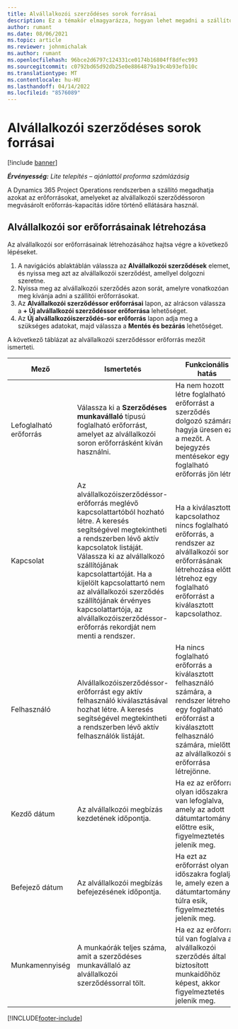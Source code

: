 ```yaml
---
title: Alvállalkozói szerződéses sorok forrásai
description: Ez a témakör elmagyarázza, hogyan lehet megadni a szállító által egy adott alvállalkozói szerződéssorhoz biztosított dedikált erőforrásokat az időre vonatkozóan.
author: rumant
ms.date: 08/06/2021
ms.topic: article
ms.reviewer: johnmichalak
ms.author: rumant
ms.openlocfilehash: 96bce2d6797c124331ce0174b16804ff8dfec993
ms.sourcegitcommit: c0792bd65d92db25e0e8864879a19c4b93efb10c
ms.translationtype: MT
ms.contentlocale: hu-HU
ms.lasthandoff: 04/14/2022
ms.locfileid: "8576089"
---
```

# <a name="subcontract-line-resources"></a>Alvállalkozói szerződéses sorok forrásai

[!include [banner](../../includes/dataverse-preview.md)]

_**Érvényesség:** Lite telepítés – ajánlattól proforma számlázásig_

A Dynamics 365 Project Operations rendszerben a szállító megadhatja azokat az erőforrásokat, amelyeket az alvállalkozói szerződéssoron megvásárolt erőforrás-kapacitás időre történő ellátására használ.

## <a name="create-subcontract-line-resources"></a>Alvállalkozói sor erőforrásainak létrehozása

Az alvállalkozói sor erőforrásainak létrehozásához hajtsa végre a következő lépéseket.

1. A navigációs ablaktáblán válassza az **Alvállalkozói szerződések** elemet, és nyissa meg azt az alvállalkozói szerződést, amellyel dolgozni szeretne.
2. Nyissa meg az alvállalkozói szerződés azon sorát, amelyre vonatkozóan meg kívánja adni a szállítói erőforrásokat.
3. Az **Alvállalkozói szerződéssor erőforrásai** lapon, az alrácson válassza a **+ Új alvállalkozói szerződéssor erőforrása** lehetőséget.
4. Az **Új alvállalkozóiszerződés-sor erőforrás** lapon adja meg a szükséges adatokat, majd válassza a **Mentés és bezárás** lehetőséget.

A következő táblázat az alvállalkozói szerződéssor erőforrás mezőit ismerteti.

| Mező | Ismertetés | Funkcionális hatás |
| ----- | ----------- | ----------------- |
| Lefoglalható erőforrás | Válassza ki a **Szerződéses munkavállaló** típusú foglalható erőforrást, amelyet az alvállalkozói soron erőforrásként kíván használni.| Ha nem hozott létre foglalható erőforrást a szerződés dolgozó számára, hagyja üresen ezt a mezőt. A bejegyzés mentésekor egy foglalható erőforrás jön létre.  |
| Kapcsolat | Az alvállalkozóiszerződéssor-erőforrás meglévő kapcsolattartóból hozható létre. A keresés segítségével megtekintheti a rendszerben lévő aktív kapcsolatok listáját. Válassza ki az alvállalkozó szállítójának kapcsolattartóját. Ha a kijelölt kapcsolattartó nem az alvállalkozói szerződés szállítójának érvényes kapcsolattartója, az alvállalkozóiszerződéssor-erőforrás rekordját nem menti a rendszer.| Ha a kiválasztott kapcsolathoz nincs foglalható erőforrás, a rendszer az alvállalkozói sor erőforrásának létrehozása előtt létrehoz egy foglalható erőforrást a kiválasztott kapcsolathoz. |
| Felhasználó | Alvállalkozóiszerződéssor-erőforrást egy aktív felhasználó kiválasztásával hozhat létre. A keresés segítségével megtekintheti a rendszerben lévő aktív felhasználók listáját.| Ha nincs foglalható erőforrás a kiválasztott felhasználó számára, a rendszer létrehoz egy foglalható erőforrást a kiválasztott felhasználó számára, mielőtt az alvállalkozói sor erőforrása létrejönne. |
| Kezdő dátum | Az alvállalkozói megbízás kezdetének időpontja.| Ha ez az erőforrás olyan időszakra van lefoglalva, amely az adott dátumtartomány előttre esik, figyelmeztetés jelenik meg. |
| Befejező dátum | Az alvállalkozói megbízás befejezésének időpontja.| Ha ezt az erőforrást olyan időszakra foglalják le, amely ezen a dátumtartományon túlra esik, figyelmeztetés jelenik meg. |
| Munkamennyiség | A munkaórák teljes száma, amit a szerződéses munkavállaló az alvállalkozói szerződéssorral tölt.| Ha ez az erőforrás túl van foglalva az alvállalkozói szerződés által biztosított munkaidőhöz képest, akkor figyelmeztetés jelenik meg. |


[!INCLUDE[footer-include](../../includes/footer-banner.md)]
